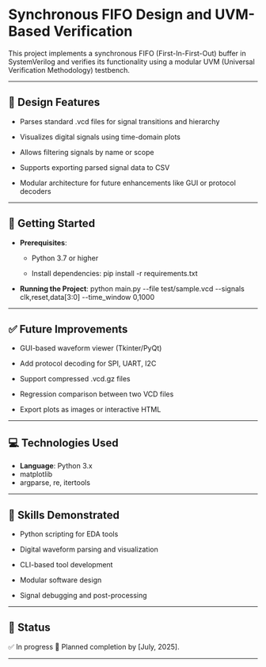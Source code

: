 # Synchronous FIFO Design and UVM-Based Verification

This project implements a synchronous FIFO (First-In-First-Out) buffer in SystemVerilog and verifies its functionality using a modular UVM (Universal Verification Methodology) testbench.

---

## 🔧 Design Features

- Parses standard .vcd files for signal transitions and hierarchy

- Visualizes digital signals using time-domain plots

- Allows filtering signals by name or scope

- Supports exporting parsed signal data to CSV

- Modular architecture for future enhancements like GUI or protocol decoders

---

## 🚀 Getting Started

- **Prerequisites**:
  - Python 3.7 or higher

  - Install dependencies:
      pip install -r requirements.txt

- **Running the Project**:
    python main.py --file test/sample.vcd --signals clk,reset,data[3:0] --time_window 0,1000

---

## ✅ Future Improvements

- GUI-based waveform viewer (Tkinter/PyQt)

- Add protocol decoding for SPI, UART, I2C

- Support compressed .vcd.gz files

- Regression comparison between two VCD files

- Export plots as images or interactive HTML

---

## 💻 Technologies Used

- **Language**: Python 3.x
- matplotlib
- argparse, re, itertools

---

## 🧠 Skills Demonstrated
- Python scripting for EDA tools

- Digital waveform parsing and visualization

- CLI-based tool development

- Modular software design

- Signal debugging and post-processing

---

## 📌 Status

✅ In progress 
🚀 Planned completion by [July, 2025].

---

